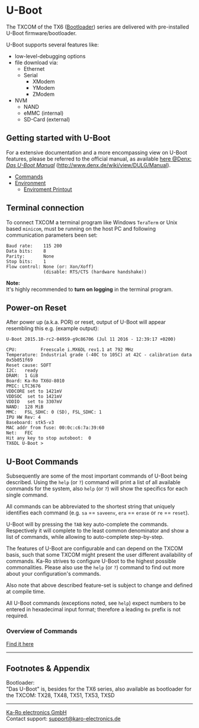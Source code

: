 # U-Boot
The TXCOM of the TX6 ([Bootloader](#bootloader)) series are delivered with
pre-installed U-Boot firmware/bootloader.

U-Boot supports several features like:

* low-level-debugging options
* file download via:
    * Ethernet
    * Serial
        * XModem
        * YModem
        * ZModem
* NVM
    * NAND
    * eMMC (internal)
    * SD-Card (external)

## Getting started with U-Boot
For a extensive documentation and a more encompassing view on U-Boot features,
please be referred to the official manual, as available
[here @Denx: *Das U-Boot Manual*][denx-man] (http://www.denx.de/wiki/view/DULG/Manual).

* [Commands](#u-boot-commands)
* [Environment](uboot/uboot_environment-variables.md)
    * [Enviroment Printout](uboot/uboot_environment-printout.md)


## Terminal connection
To connect TXCOM a terminal program like Windows `TeraTerm` or Unix based
`minicom`, must be running on the host PC and following communication
parameters been set:

```console
Baud rate:    115 200
Data bits:    8
Parity:       None
Stop bits:    1
Flow control: None (or: Xon/Xoff)
              (disable: RTS/CTS (hardware handshake))
```

**Note:**  
It's highly recommended to __turn on logging__ in the terminal program.

## Power-on Reset
After power up (a.k.a. POR) or reset, output of U-Boot will
appear resembling this e.g. (example output):

```console
U-Boot 2015.10-rc2-04959-g9c86706 (Jul 11 2016 - 12:39:17 +0200)

CPU:         Freescale i.MX6DL rev1.1 at 792 MHz
Temperature: Industrial grade (-40C to 105C) at 42C - calibration data 0x5b051f69
Reset cause: SOFT
I2C:   ready
DRAM:  1 GiB
Board: Ka-Ro TX6U-8010
PMIC: LTC3676
VDDCORE set to 1421mV
VDDSOC  set to 1421mV
VDDIO   set to 3307mV
NAND:  128 MiB
MMC:   FSL_SDHC: 0 (SD), FSL_SDHC: 1
IPU HW Rev: 4
Baseboard: stk5-v3
MAC addr from fuse: 00:0c:c6:7a:39:60
Net:   FEC
Hit any key to stop autoboot:  0
TX6DL U-Boot >
```

## U-Boot Commands
Subsequently are some of the most important commands of U-Boot being described.
Using the `help` (or `?`) command will print a list of all available commands
for the system, also `help` (or `?`) will show the specifics for each single
command.

All commands can be abbreviated to the shortest string that uniquely identifies
each command (e.g. `sa` == `saveenv`, `era` == `erase` or `re` == `reset`).

U-Boot will by pressing the `TAB` key auto-complete the commands. Respectively
it will complete to the least common denominator and show a list of commands,
while allowing to auto-complete step-by-step.

The features of U-Boot are configurable and can depend on the TXCOM basis, such
that some TXCOM might present the user different availability of commands. Ka-Ro
strives to configure U-Boot to the highest possible commonalities. Please also
use the `help` (or `?`) command to find out more about your configuration's
commands.

Also note that above described feature-set is subject to change and defined at
compile time.

All U-Boot commands (exceptions noted, see `help`) expect numbers to be entered
in hexadecimal input format; therefore a leading `0x` prefix is not required.

### Overview of Commands
[Find it here](uboot/uboot_command-listing.md)

---
## Footnotes & Appendix
<a id="bootloader">Bootloader:</a>  
"Das U-Boot" is, besides for the TX6 series, also available as bootloader for
the TXCOM: TX28, TX48, TX51, TX53, TXSD


[denx-man]: http://www.denx.de/wiki/view/DULG/Manual

---
[Ka-Ro electronics GmbH](http://www.karo-electronics.de)  
Contact support: support@karo-electronics.de
